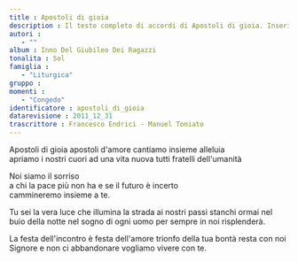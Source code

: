 ```yaml
--- 
title : Apostoli di gioia
description : Il testo completo di accordi di Apostoli di gioia. Inseriscila nel tuo canzoniere!
autori : 
   - ""
album : Inno Del Giubileo Dei Ragazzi
tonalita : Sol
famiglia : 
   - "Liturgica"
gruppo : 
momenti : 
   - "Congedo"
identificatore : apostoli_di_gioia
datarevisione : 2011_12_31
trascrittore : Francesco Endrici - Manuel Toniato
--- 
```




 Apostoli di gioia  apostoli d'amore
cantiamo insieme alleluia  
 apriamo i nostri cuori  ad una vita nuova
tutti fratelli dell'umanità


 Noi siamo il sorriso  
 a chi la pace più non ha
 e se il futuro è incerto  
 cammineremo insieme a te.  


Tu sei la vera luce che illumina la strada
ai nostri passi stanchi ormai
nel buio della notte nel sogno di ogni uomo
per sempre in noi risplenderà.


La festa dell'incontro è festa dell'amore
trionfo della tua bontà
resta con noi Signore e non ci abbandonare
vogliamo vivere con te. 


